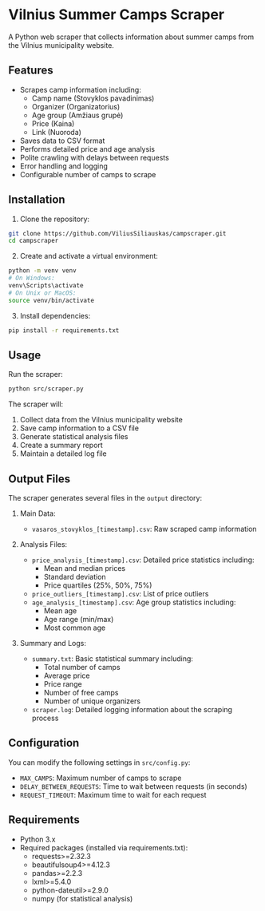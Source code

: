 # Vilnius Summer Camps Scraper

A Python web scraper that collects information about summer camps from the Vilnius municipality website.

## Features

- Scrapes camp information including:
  - Camp name (Stovyklos pavadinimas)
  - Organizer (Organizatorius)
  - Age group (Amžiaus grupė)
  - Price (Kaina)
  - Link (Nuoroda)
- Saves data to CSV format
- Performs detailed price and age analysis
- Polite crawling with delays between requests
- Error handling and logging
- Configurable number of camps to scrape

## Installation

1. Clone the repository:
```bash
git clone https://github.com/ViliusSiliauskas/campscraper.git
cd campscraper
```

2. Create and activate a virtual environment:
```bash
python -m venv venv
# On Windows:
venv\Scripts\activate
# On Unix or MacOS:
source venv/bin/activate
```

3. Install dependencies:
```bash
pip install -r requirements.txt
```

## Usage

Run the scraper:
```bash
python src/scraper.py
```

The scraper will:
1. Collect data from the Vilnius municipality website
2. Save camp information to a CSV file
3. Generate statistical analysis files
4. Create a summary report
5. Maintain a detailed log file

## Output Files

The scraper generates several files in the `output` directory:

1. Main Data:
   - `vasaros_stovyklos_[timestamp].csv`: Raw scraped camp information

2. Analysis Files:
   - `price_analysis_[timestamp].csv`: Detailed price statistics including:
     - Mean and median prices
     - Standard deviation
     - Price quartiles (25%, 50%, 75%)
   - `price_outliers_[timestamp].csv`: List of price outliers
   - `age_analysis_[timestamp].csv`: Age group statistics including:
     - Mean age
     - Age range (min/max)
     - Most common age

3. Summary and Logs:
   - `summary.txt`: Basic statistical summary including:
     - Total number of camps
     - Average price
     - Price range
     - Number of free camps
     - Number of unique organizers
   - `scraper.log`: Detailed logging information about the scraping process

## Configuration

You can modify the following settings in `src/config.py`:
- `MAX_CAMPS`: Maximum number of camps to scrape
- `DELAY_BETWEEN_REQUESTS`: Time to wait between requests (in seconds)
- `REQUEST_TIMEOUT`: Maximum time to wait for each request

## Requirements

- Python 3.x
- Required packages (installed via requirements.txt):
  - requests>=2.32.3
  - beautifulsoup4>=4.12.3
  - pandas>=2.2.3
  - lxml>=5.4.0
  - python-dateutil>=2.9.0
  - numpy (for statistical analysis)